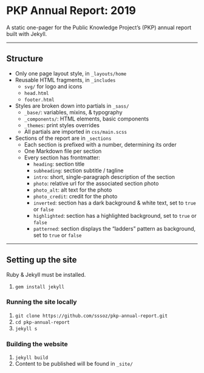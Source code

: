 # PKP Annual Report: 2019

A static one-pager for the Public Knowledge Project’s (PKP) annual report built with Jekyll.

--- 

## Structure 

- Only one page layout style, in `_layouts/home`
- Reusable HTML fragments, in `_includes`
  - `svg/` for logo and icons 
  - `head.html`
  - `footer.html`
- Styles are broken down into partials in `_sass/`
  - `_base/`: variables, mixins, & typography 
  - `_components/`: HTML elements, basic components
  - `_themes`: print styles overrides 
  - All partials are imported in `css/main.scss`
- Sections of the report are in `_sections`
  - Each section is prefixed with a number, determining its order
  - One Markdown file per section
  - Every section has frontmatter: 
    - `heading`: section title
    - `subheading`: section subtitle / tagline
    - `intro`: short, single-paragraph description of the section
    - `photo`: relative url for the associated section photo
    - `photo_alt`: alt text for the photo
    - `photo_credit`: credit for the photo
    - `inverted`: section has a dark background & white text, set to `true` or `false`
    - `highlighted`: section has a highlighted background, set to `true` or `false`
    - `patterned`: section displays the “ladders” pattern as background, set to `true` or `false`

---

## Setting up the site

Ruby & Jekyll must be installed.

1. `gem install jekyll`

### Running the site locally

1. `git clone https://github.com/sssoz/pkp-annual-report.git`
2. `cd pkp-annual-report`
3. `jekyll s`

### Building the website

1. `jekyll build`
2. Content to be published will be found in `_site/`
